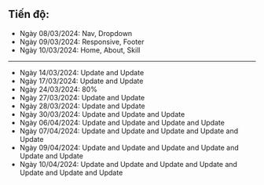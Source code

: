 ## Tiến độ:
- Ngày 08/03/2024: Nav, Dropdown
- Ngày 09/03/2024: Responsive, Footer
- Ngày 10/03/2024: Home, About, Skill
--------------------------------------
- Ngày 14/03/2024: Update and Update
- Ngày 17/03/2024: Update and Update
- Ngày 24/03/2024: 80%
- Ngày 27/03/2024: Update and Update
- Ngày 28/03/2024: Update and Update
- Ngày 30/03/2024: Update and Update and Update
- Ngày 06/04/2024: Update and Update and Update and Update
- Ngày 07/04/2024: Update and Update and Update and Update and Update
- Ngày 09/04/2024: Update and Update and Update and Update and Update and Update
- Ngày 10/04/2024: Update and Update and Update and Update and Update and Update and Update
